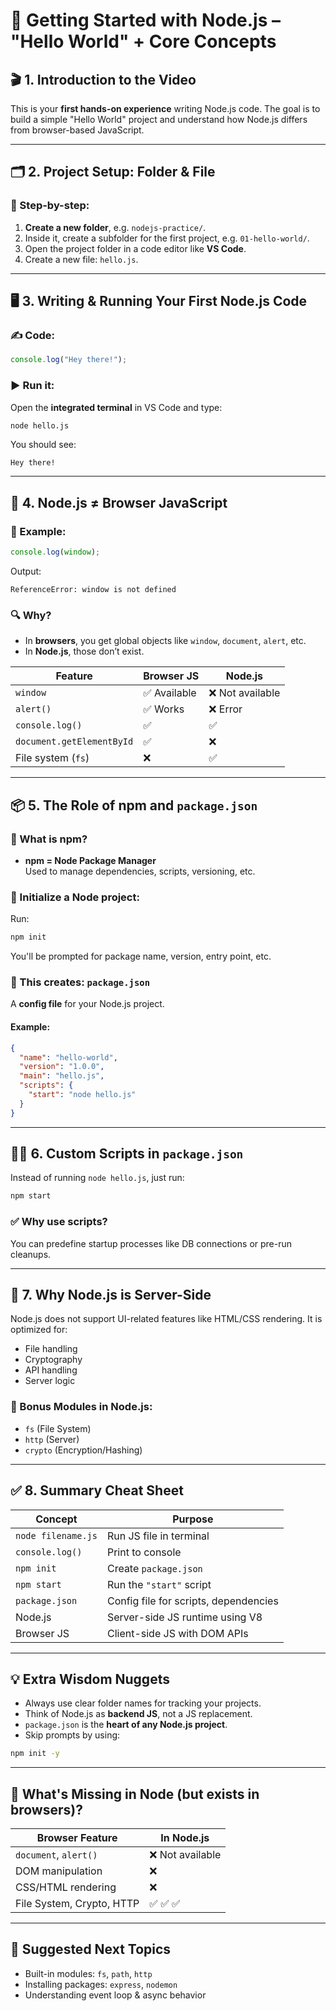 # 🚀 Getting Started with Node.js – "Hello World" + Core Concepts

## 🎬 1. Introduction to the Video
This is your **first hands-on experience** writing Node.js code.
The goal is to build a simple "Hello World" project and understand how Node.js differs from browser-based JavaScript.

---

## 🗂️ 2. Project Setup: Folder & File

### 🧾 Step-by-step:
1. **Create a new folder**, e.g. `nodejs-practice/`.
2. Inside it, create a subfolder for the first project, e.g. `01-hello-world/`.
3. Open the project folder in a code editor like **VS Code**.
4. Create a new file: `hello.js`.

---

## 🖥️ 3. Writing & Running Your First Node.js Code

### ✍️ Code:
```js
console.log("Hey there!");
```

### ▶️ Run it:
Open the **integrated terminal** in VS Code and type:
```bash
node hello.js
```
You should see:
```
Hey there!
```

---

## 🧠 4. Node.js ≠ Browser JavaScript

### 🧪 Example:
```js
console.log(window);
```
Output:
```
ReferenceError: window is not defined
```

### 🔍 Why?
- In **browsers**, you get global objects like `window`, `document`, `alert`, etc.
- In **Node.js**, those don’t exist.

| Feature | Browser JS | Node.js |
|--------|-------------|---------|
| `window` | ✅ Available | ❌ Not available |
| `alert()` | ✅ Works | ❌ Error |
| `console.log()` | ✅ | ✅ |
| `document.getElementById` | ✅ | ❌ |
| File system (`fs`) | ❌ | ✅ |

---

## 📦 5. The Role of npm and `package.json`

### 🔧 What is npm?
- **npm = Node Package Manager**  
Used to manage dependencies, scripts, versioning, etc.

### 🔄 Initialize a Node project:
Run:
```bash
npm init
```
You'll be prompted for package name, version, entry point, etc.

### 📁 This creates: `package.json`
A **config file** for your Node.js project.

#### Example:
```json
{
  "name": "hello-world",
  "version": "1.0.0",
  "main": "hello.js",
  "scripts": {
    "start": "node hello.js"
  }
}
```

---

## 🏃‍♂️ 6. Custom Scripts in `package.json`

Instead of running `node hello.js`, just run:
```bash
npm start
```

### ✅ Why use scripts?
You can predefine startup processes like DB connections or pre-run cleanups.

---

## 📘 7. Why Node.js is Server-Side

Node.js does not support UI-related features like HTML/CSS rendering.
It is optimized for:
- File handling
- Cryptography
- API handling
- Server logic

### 🔐 Bonus Modules in Node.js:
- `fs` (File System)
- `http` (Server)
- `crypto` (Encryption/Hashing)

---

## ✅ 8. Summary Cheat Sheet

| Concept | Purpose |
|--------|---------|
| `node filename.js` | Run JS file in terminal |
| `console.log()` | Print to console |
| `npm init` | Create `package.json` |
| `npm start` | Run the `"start"` script |
| `package.json` | Config file for scripts, dependencies |
| Node.js | Server-side JS runtime using V8 |
| Browser JS | Client-side JS with DOM APIs |

---

## 💡 Extra Wisdom Nuggets

- Always use clear folder names for tracking your projects.
- Think of Node.js as **backend JS**, not a JS replacement.
- `package.json` is the **heart of any Node.js project**.
- Skip prompts by using:
```bash
npm init -y
```

---

## 📌 What's Missing in Node (but exists in browsers)?

| Browser Feature | In Node.js |
|----------------|------------|
| `document`, `alert()` | ❌ Not available |
| DOM manipulation | ❌ |
| CSS/HTML rendering | ❌ |
| File System, Crypto, HTTP | ✅ ✅ ✅ |

---

## 📘 Suggested Next Topics

- Built-in modules: `fs`, `path`, `http`
- Installing packages: `express`, `nodemon`
- Understanding event loop & async behavior
